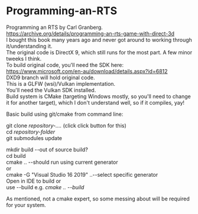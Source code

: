 # Programming-an-RTS
Programming an RTS by Carl Granberg. <br/>
https://archive.org/details/programming-an-rts-game-with-direct-3d<br/>
I bought this book many years ago and never got around to working through it/understanding it. <br/>
The original code is DirectX 9, which still runs for the most part. A few minor tweeks I think.<br/>
To build original code, you'll need the SDK here: https://www.microsoft.com/en-au/download/details.aspx?id=6812 <br/>
DXD9 branch will hold original code.<br/>
This is a GLFW (wsi)/Vulkan implementation.<br/>
You'll need the Vulkan SDK installed.<br/>
Build system is CMake (targeting Windows mostly, so you'll need to change it for another target), which I don't understand well, so if it compiles, yay!<br/>

Basic build using git/cmake from command line:<br/>
<p>
git clone <i>repository-....</i> (click click button for this)<br/>
cd <i>repository-folder</i><br/>
git submodules update
</p>
<p>
mkdir build --out of source build?<br/>
cd build<br/>
cmake .. --should run using current generator <br/>
or<br/>
cmake -G "Visual Studio 16 2019" ..--select specific generator<br/>
Open in IDE to build or <br/>
use --build e.g. <i>cmake .. --build</i>
</p>
As mentioned, not a cmake expert, so some messing about will be required for your system.



